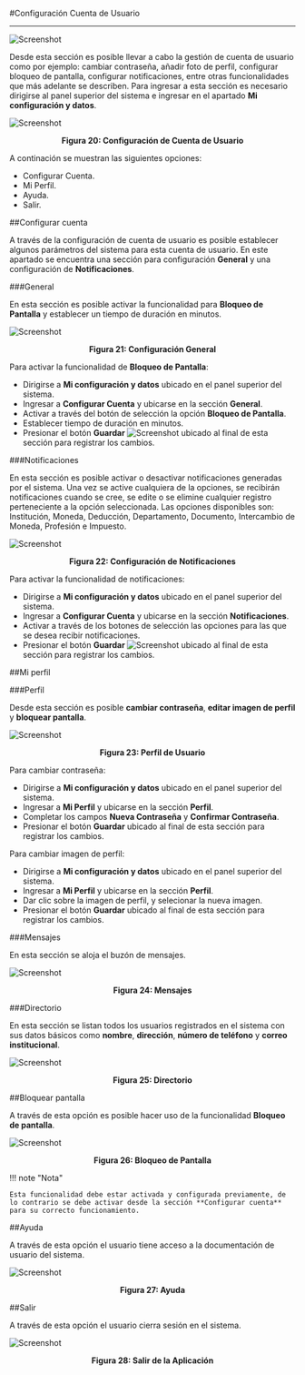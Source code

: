 #Configuración Cuenta de Usuario  
********************************

![Screenshot](../img/logokavac.png#imagen)

Desde esta sección es posible llevar a cabo la gestión de cuenta de usuario como por ejemplo: cambiar contraseña, añadir foto de perfil, configurar bloqueo de pantalla, configurar notificaciones, entre otras funcionalidades que más adelante se describen.	Para ingresar a esta sección es necesario dirigirse al panel superior del sistema e ingresar en el apartado **Mi configuración y datos**. 

![Screenshot](../img/figure_20.png)<div style="text-align: center;font-weight: bold">Figura 20: Configuración de Cuenta de Usuario</div>

A continación se muestran las siguientes opciones: 

-	Configurar Cuenta. 
-	Mi Perfil.  
-	Ayuda.
-	Salir.

##Configurar cuenta 

A través de la configuración de cuenta de usuario es posible establecer algunos parámetros del sistema para esta cuenta de usuario. En este apartado se encuentra una sección para configuración **General** y una configuración de **Notificaciones**.

###General

En esta sección es posible activar la funcionalidad para **Bloqueo de Pantalla** y establecer un tiempo de duración en minutos.

![Screenshot](../img/figure_21.png)<div style="text-align: center;font-weight: bold">Figura 21: Configuración General</div>

Para activar la funcionalidad de **Bloqueo de Pantalla**:

- Dirigirse a **Mi configuración y datos** ubicado en el panel superior del sistema.
- Ingresar a **Configurar Cuenta** y ubicarse en la sección **General**.
- Activar a través del botón de selección la opción **Bloqueo de Pantalla**.
- Establecer tiempo de duración en minutos. 
- Presionar el botón **Guardar** ![Screenshot](../img/save.png) ubicado al final de esta sección para registrar los cambios.


###Notificaciones

En esta sección es posible activar o desactivar notificaciones generadas por el sistema. 
Una vez se active cualquiera de la opciones, se recibirán notificaciones cuando se cree, se edite o se elimine cualquier registro perteneciente a la opción seleccionada.   Las opciones disponibles son: Institución, Moneda, Deducción, Departamento, Documento, Intercambio de Moneda, Profesión e Impuesto. 

![Screenshot](../img/figure_22.png)<div style="text-align: center;font-weight: bold">Figura 22: Configuración de Notificaciones</div>

Para activar la funcionalidad de notificaciones:

- Dirigirse a **Mi configuración y datos** ubicado en el panel superior del sistema.
- Ingresar a **Configurar Cuenta** y ubicarse en la sección **Notificaciones**.
- Activar a través de los botones de selección las opciones para las que se desea recibir notificaciones.  
- Presionar el botón **Guardar** ![Screenshot](../img/save.png) ubicado al final de esta sección para registrar los cambios.

##Mi perfil

###Perfil

Desde esta sección es posible **cambiar contraseña**, **editar imagen de perfil** y **bloquear pantalla**. 

![Screenshot](../img/figure_23.png)<div style="text-align: center;font-weight: bold">Figura 23: Perfil de Usuario</div> 

Para cambiar contraseña:

- Dirigirse a **Mi configuración y datos** ubicado en el panel superior del sistema.
- Ingresar a **Mi Perfil** y ubicarse en la sección **Perfil**.
- Completar los campos **Nueva Contraseña** y **Confirmar Contraseña**.  
- Presionar el botón **Guardar** ubicado al final de esta sección para registrar los cambios.  

Para cambiar imagen de perfil:

- Dirigirse a **Mi configuración y datos** ubicado en el panel superior del sistema.
- Ingresar a **Mi Perfil** y ubicarse en la sección **Perfil**.
- Dar clic sobre la imagen de perfil, y selecionar la nueva imagen.  
- Presionar el botón **Guardar** ubicado al final de esta sección para registrar los cambios.  


###Mensajes

En esta sección se aloja el buzón de mensajes.  

![Screenshot](../img/figure_24.png)<div style="text-align: center;font-weight: bold">Figura 24: Mensajes</div> 

###Directorio

En esta sección se listan todos los usuarios registrados en el sistema con sus datos básicos como **nombre**, **dirección**, **número de teléfono** y **correo institucional**.

![Screenshot](../img/figure_25.png)<div style="text-align: center;font-weight: bold">Figura 25: Directorio</div>


##Bloquear pantalla 

A través de esta opción es posible hacer uso de la funcionalidad **Bloqueo de pantalla**. 

![Screenshot](../img/figure_26.png)<div style="text-align: center;font-weight: bold">Figura 26: Bloqueo de Pantalla</div> 

!!! note "Nota"
	
	Esta funcionalidad debe estar activada y configurada previamente, de lo contrario se debe activar desde la sección **Configurar cuenta** para su correcto funcionamiento. 

##Ayuda

A través de esta opción el usuario tiene acceso a la documentación de usuario del sistema. 

![Screenshot](../img/figure_27.png)<div style="text-align: center;font-weight: bold">Figura 27: Ayuda</div> 

##Salir

A través de esta opción el usuario cierra sesión en el sistema. 

![Screenshot](../img/figure_28.png)<div style="text-align: center;font-weight: bold">Figura 28: Salir de la Aplicación</div> 

